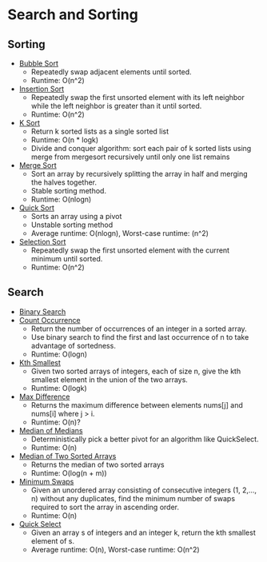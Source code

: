 # Search and Sorting

## Sorting

* [Bubble Sort](bubble_sort.py)
	* Repeatedly swap adjacent elements until sorted.
	* Runtime: O(n^2)
* [Insertion Sort](insertion_sort.py)
	* Repeatedly swap the first unsorted element with its left neighbor while the left neighbor is greater than it until sorted.
	* Runtime: O(n^2)
* [K Sort](k_sort.py)
	* Return k sorted lists as a single sorted list
	* Runtime: O(n * logk)
	* Divide and conquer algorithm: sort each pair of k sorted lists using merge from mergesort recursively until only one list remains
* [Merge Sort](mergesort.py)
	* Sort an array by recursively splitting the array in half and merging the halves together.
	* Stable sorting method.
	* Runtime: O(nlogn)
* [Quick Sort](quicksort.py)
	* Sorts an array using a pivot
	* Unstable sorting method
	* Average runtime: O(nlogn), Worst-case runtime: (n^2)
* [Selection Sort](selection_sort.py)
	* Repeatedly swap the first unsorted element with the current minimum until sorted.
	* Runtime: O(n^2)

## Search

* [Binary Search](binary_search.py)
* [Count Occurrence](countOccurrence.py)
	* Return the number of occurrences of an integer in a sorted array.
	* Use binary search to find the first and last occurrence of n to take advantage of sortedness.
	* Runtime: O(logn)
* [Kth Smallest](kth_smallest.py)
	* Given two sorted arrays of integers, each of size n, give the kth smallest element in the union of the two arrays.
	* Runtime: O(logk)
* [Max Difference](maxDifference.py)
	* Returns the maximum difference between elements nums[j] and nums[i] where j > i.
	* Runtime: O(n)?
* [Median of Medians](median_of_medians.py)
	* Deterministically pick a better pivot for an algorithm like QuickSelect.
	* Runtime: O(n)
* [Median of Two Sorted Arrays](medianSortedArrays.py)
	* Returns the median of two sorted arrays
	* Runtime: O(log(n + m))
* [Minimum Swaps](minimumSwaps.py)
	* Given an unordered array consisting of consecutive integers (1, 2,..., n) without any duplicates, find the minimum number of swaps required to sort the array in ascending order.
	* Runtime: O(n)
* [Quick Select](quickselect.py)
	* Given an array s of integers and an integer k, return the kth smallest element of s.
	* Average runtime: O(n), Worst-case runtime: O(n^2)
